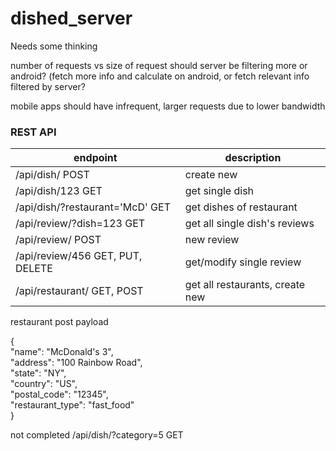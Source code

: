 dished_server
=============

Needs some thinking

number of requests vs size of request
should server be filtering more or android? (fetch more info and calculate on android, or fetch relevant info filtered by server?

mobile apps should have infrequent, larger requests due to lower bandwidth

### REST API
| endpoint                              | description                        |
| --------------------------------------|------------------------------------|
| /api/dish/ POST                       | create new                         |
| /api/dish/123 GET                     | get single dish                    |
| /api/dish/?restaurant='McD' GET       | get dishes of restaurant           |
| /api/review/?dish=123 GET             | get all single dish's reviews      |
| /api/review/ POST                     | new review                         |
| /api/review/456 GET, PUT, DELETE      | get/modify single review           |
| /api/restaurant/ GET, POST            | get all restaurants, create new    |


restaurant post payload

{  
"name": "McDonald's 3",  
"address": "100 Rainbow Road",  
"state": "NY",  
"country": "US",  
"postal_code": "12345",  
"restaurant_type": "fast_food"  
}  

not completed
/api/dish/?category=5 GET
